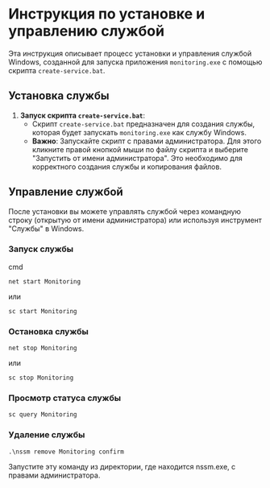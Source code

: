 # Инструкция по установке и управлению службой

Эта инструкция описывает процесс установки и управления службой Windows, созданной для запуска приложения `monitoring.exe` с помощью скрипта `create-service.bat`.

## Установка службы

1. **Запуск скрипта `create-service.bat`**:
    - Скрипт `create-service.bat` предназначен для создания службы, которая будет запускать `monitoring.exe` как службу Windows.
    - **Важно**: Запускайте скрипт с правами администратора. Для этого кликните правой кнопкой мыши по файлу скрипта и выберите "Запустить от имени администратора". Это необходимо для корректного создания службы и копирования файлов.

## Управление службой

После установки вы можете управлять службой через командную строку (открытую от имени администратора) или используя инструмент "Службы" в Windows.

### Запуск службы

cmd

	net start Monitoring

или

	sc start Monitoring


### Остановка службы

	net stop Monitoring

или

	sc stop Monitoring

### Просмотр статуса службы
	
	sc query Monitoring
	
### Удаление службы

	.\nssm remove Monitoring confirm

Запустите эту команду из директории, где находится nssm.exe, с правами администратора.